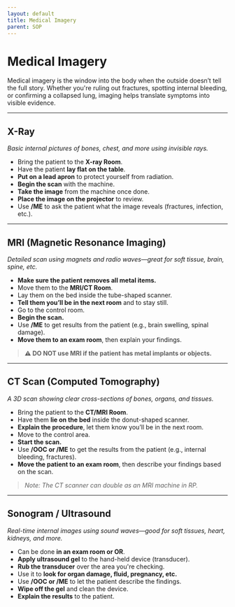 ```yaml
---
layout: default
title: Medical Imagery
parent: SOP
---
```


# Medical Imagery

Medical imagery is the window into the body when the outside doesn’t tell the full story. Whether you're ruling out fractures, spotting internal bleeding, or confirming a collapsed lung, imaging helps translate symptoms into visible evidence.

---

## X-Ray  
*Basic internal pictures of bones, chest, and more using invisible rays.*

- Bring the patient to the **X-ray Room**.
- Have the patient **lay flat on the table**.
- **Put on a lead apron** to protect yourself from radiation.
- **Begin the scan** with the machine.
- **Take the image** from the machine once done.
- **Place the image on the projector** to review.
- Use **/ME** to ask the patient what the image reveals (fractures, infection, etc.).

---

## MRI (Magnetic Resonance Imaging)  
*Detailed scan using magnets and radio waves—great for soft tissue, brain, spine, etc.*

- **Make sure the patient removes all metal items.**
- Move them to the **MRI/CT Room**.
- Lay them on the bed inside the tube-shaped scanner.
- **Tell them you’ll be in the next room** and to stay still.
- Go to the control room.
- **Begin the scan.**
- Use **/ME** to get results from the patient (e.g., brain swelling, spinal damage).
- **Move them to an exam room**, then explain your findings.

> **⚠️ DO NOT use MRI if the patient has metal implants or objects.**

---

## CT Scan (Computed Tomography)  
*A 3D scan showing clear cross-sections of bones, organs, and tissues.*

- Bring the patient to the **CT/MRI Room**.
- Have them **lie on the bed** inside the donut-shaped scanner.
- **Explain the procedure**, let them know you’ll be in the next room.
- Move to the control area.
- **Start the scan.**
- Use **/OOC or /ME** to get the results from the patient (e.g., internal bleeding, fractures).
- **Move the patient to an exam room**, then describe your findings based on the scan.

> *Note: The CT scanner can double as an MRI machine in RP.*

---

## Sonogram / Ultrasound  
*Real-time internal images using sound waves—good for soft tissues, heart, kidneys, and more.*

- Can be done **in an exam room or OR**.
- **Apply ultrasound gel** to the hand-held device (transducer).
- **Rub the transducer** over the area you're checking.
- Use it to **look for organ damage, fluid, pregnancy, etc.**
- Use **/OOC or /ME** to let the patient describe the findings.
- **Wipe off the gel** and clean the device.
- **Explain the results** to the patient.